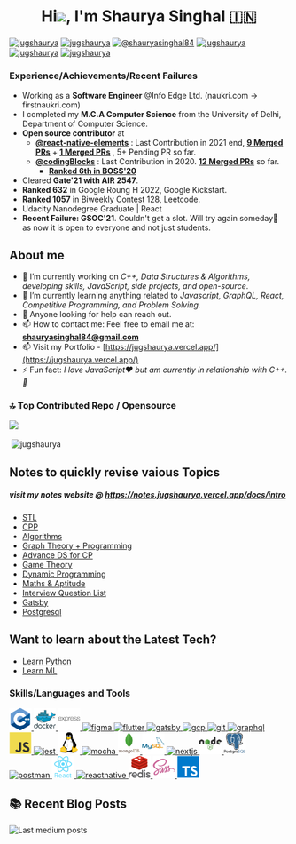 
<h1 align="center">Hi<img src="https://github.com/nixin72/nixin72/blob/master/wave.gif" height="60px">, I'm Shaurya Singhal 🇮🇳</h1>
<p align="left">

</p>

<p align="left">
  <a href="https://twitter.com/jugshaurya" target="blank"><img align="center" src="https://raw.githubusercontent.com/rahuldkjain/github-profile-readme-generator/master/src/images/icons/Social/twitter.svg" alt="jugshaurya" height="30" width="40" /></a>
  <a href="https://www.linkedin.com/in/jugshaurya/" target="blank"><img align="center" src="https://raw.githubusercontent.com/rahuldkjain/github-profile-readme-generator/master/src/images/icons/Social/linked-in-alt.svg" alt="jugshaurya" height="30" width="40" /></a>
  <a href="https://medium.com/@shauryasinghal84" target="blank"><img align="center" src="https://raw.githubusercontent.com/rahuldkjain/github-profile-readme-generator/master/src/images/icons/Social/medium.svg" alt="@shauryasinghal84" height="30" width="40" /></a>
  <a href="https://www.codechef.com/users/jugshaurya" target="blank"><img align="center" src="https://cdn.jsdelivr.net/npm/simple-icons@3.1.0/icons/codechef.svg" alt="jugshaurya" height="30" width="40" /></a>
  <a href="https://codeforces.com/profile/jugshaurya" target="blank"><img align="center" src="https://raw.githubusercontent.com/rahuldkjain/github-profile-readme-generator/master/src/images/icons/Social/codeforces.svg" alt="jugshaurya" height="30" width="40" /></a>
  <a href="https://www.leetcode.com/jugshaurya" target="blank"><img align="center" src="https://raw.githubusercontent.com/rahuldkjain/github-profile-readme-generator/master/src/images/icons/Social/leet-code.svg" alt="jugshaurya" height="30" width="40" /></a>
</p>

### Experience/Achievements/Recent Failures

-   Working as a **Software Engineer** @Info Edge Ltd. (naukri.com -> firstnaukri.com)
-   I completed my **M.C.A Computer Science** from the University of Delhi, Department of Computer Science.
-   **Open source contributor** at
    -   [**@react-native-elements**](https://github.com/react-native-elements) : Last Contribution in 2021 end, [**9 Merged PRs**](https://github.com/react-native-elements/playground/commits?author=jugshaurya) + [**1 Merged PRs**](https://github.com/react-native-elements/react-native-elements/commits?author=jugshaurya) , 5+ Pending PR so far.
    -   [**@codingBlocks**](https://github.com/coding-blocks) : Last Contribution in 2020. [**12 Merged PRs**](https://github.com/coding-blocks/gondor/commits?author=jugshaurya) so far.
        -   [**Ranked 6th in BOSS'20**](https://boss.codingblocks.com/leaderboard/2020)
-   Cleared **Gate'21 with AIR 2547**.
-   **Ranked 632** in Google Roung H 2022, Google Kickstart.
-   **Ranked 1057** in Biweekly Contest 128, Leetcode.
-   Udacity Nanodegree Graduate | React
-   **Recent Failure: GSOC'21**. Couldn't get a slot. Will try again someday💎 as now it is open to everyone and not just students.

## About me

-   🔭 I’m currently working on _C++, Data Structures & Algorithms, developing skills, JavaScript, side projects, and open-source_.
-   🌱 I’m currently learning anything related to _Javascript, GraphQL, React, Competitive Programming, and Problem Solving._
-   🤔 Anyone looking for help can reach out.
-   📫 How to contact me: Feel free to email me at: **shauryasinghal84@gmail.com**
-   📫 Visit my Portfolio - [https://jugshaurya.vercel.app/](https://jugshaurya.vercel.app/)
-   ⚡ Fun fact: _I love JavaScript❤️ but am currently in relationship with C++.🤣_

### 🔝 Top Contributed Repo / Opensource

![](https://github-contributor-stats.vercel.app/api?username=jugshaurya&limit=5&theme=light&combine_all_yearly_contributions=true)

<p>&nbsp;<img align="center" src="https://github-readme-stats.vercel.app/api?username=jugshaurya&theme=light&&include_all_commits=true&count_private=true&show_icons=true" alt="jugshaurya" /></p>

## Notes to quickly revise vaious Topics

##### visit my notes website @ https://notes.jugshaurya.vercel.app/docs/intro

-   [STL](https://notes.jugshaurya.vercel.app/docs/stl)
-   [CPP](https://notes.jugshaurya.vercel.app/docs/cpp)
-   [Algorithms](https://notes.jugshaurya.vercel.app/docs/algo)
-   [Graph Theory + Programming](https://notes.jugshaurya.vercel.app/docs/graphs)
-   [Advance DS for CP](https://notes.jugshaurya.vercel.app/docs/advance-ds_approaches)
-   [Game Theory](https://notes.jugshaurya.vercel.app/docs/gameTheory)
-   [Dynamic Programming](https://notes.jugshaurya.vercel.app/docs/dp)
-   [Maths & Aptitude](https://notes.jugshaurya.vercel.app/docs/maths-and-aptitude)
-   [Interview Question List](https://notes.jugshaurya.vercel.app/docs/questions)
-   [Gatsby](https://notes.jugshaurya.vercel.app/docs/gatsby)
-   [Postgresql](https://notes.jugshaurya.vercel.app/docs/postgresql)

## Want to learn about the Latest Tech?

-   [Learn Python](https://github.com/jugshaurya/Learn-Python/tree/master/1-Learn-Python)
-   [Learn ML](https://github.com/jugshaurya/Machine-Learning)

### Skills/Languages and Tools

<p align="left"> 
  <a href="https://www.w3schools.com/cpp/" target="_blank" rel="noreferrer"> <img src="https://raw.githubusercontent.com/devicons/devicon/master/icons/cplusplus/cplusplus-original.svg" alt="cplusplus" width="40" height="40"/> </a> <a href="https://www.docker.com/" target="_blank" rel="noreferrer"> <img src="https://raw.githubusercontent.com/devicons/devicon/master/icons/docker/docker-original-wordmark.svg" alt="docker" width="40" height="40"/> </a> <a href="https://expressjs.com" target="_blank" rel="noreferrer"> <img src="https://raw.githubusercontent.com/devicons/devicon/master/icons/express/express-original-wordmark.svg" alt="express" width="40" height="40"/> </a> <a href="https://www.figma.com/" target="_blank" rel="noreferrer"> <img src="https://www.vectorlogo.zone/logos/figma/figma-icon.svg" alt="figma" width="40" height="40"/> </a> <a href="https://flutter.dev" target="_blank" rel="noreferrer"> <img src="https://www.vectorlogo.zone/logos/flutterio/flutterio-icon.svg" alt="flutter" width="40" height="40"/> </a> <a href="https://www.gatsbyjs.com/" target="_blank" rel="noreferrer"> <img src="https://www.vectorlogo.zone/logos/gatsbyjs/gatsbyjs-icon.svg" alt="gatsby" width="40" height="40"/> </a> <a href="https://cloud.google.com" target="_blank" rel="noreferrer"> <img src="https://www.vectorlogo.zone/logos/google_cloud/google_cloud-icon.svg" alt="gcp" width="40" height="40"/> </a> <a href="https://git-scm.com/" target="_blank" rel="noreferrer"> <img src="https://www.vectorlogo.zone/logos/git-scm/git-scm-icon.svg" alt="git" width="40" height="40"/> </a> <a href="https://graphql.org" target="_blank" rel="noreferrer"> <img src="https://www.vectorlogo.zone/logos/graphql/graphql-icon.svg" alt="graphql" width="40" height="40"/> </a> <a href="https://developer.mozilla.org/en-US/docs/Web/JavaScript" target="_blank" rel="noreferrer"> <img src="https://raw.githubusercontent.com/devicons/devicon/master/icons/javascript/javascript-original.svg" alt="javascript" width="40" height="40"/> </a> <a href="https://jestjs.io" target="_blank" rel="noreferrer"> <img src="https://www.vectorlogo.zone/logos/jestjsio/jestjsio-icon.svg" alt="jest" width="40" height="40"/> </a> <a href="https://www.linux.org/" target="_blank" rel="noreferrer"> <img src="https://raw.githubusercontent.com/devicons/devicon/master/icons/linux/linux-original.svg" alt="linux" width="40" height="40"/> </a> <a href="https://mochajs.org" target="_blank" rel="noreferrer"> <img src="https://www.vectorlogo.zone/logos/mochajs/mochajs-icon.svg" alt="mocha" width="40" height="40"/> </a> <a href="https://www.mongodb.com/" target="_blank" rel="noreferrer"> <img src="https://raw.githubusercontent.com/devicons/devicon/master/icons/mongodb/mongodb-original-wordmark.svg" alt="mongodb" width="40" height="40"/> </a> <a href="https://www.mysql.com/" target="_blank" rel="noreferrer"> <img src="https://raw.githubusercontent.com/devicons/devicon/master/icons/mysql/mysql-original-wordmark.svg" alt="mysql" width="40" height="40"/> </a> <a href="https://nextjs.org/" target="_blank" rel="noreferrer"> <img src="https://cdn.worldvectorlogo.com/logos/nextjs-2.svg" alt="nextjs" width="40" height="40"/> </a> <a href="https://nodejs.org" target="_blank" rel="noreferrer"> <img src="https://raw.githubusercontent.com/devicons/devicon/master/icons/nodejs/nodejs-original-wordmark.svg" alt="nodejs" width="40" height="40"/> </a> <a href="https://www.postgresql.org" target="_blank" rel="noreferrer"> <img src="https://raw.githubusercontent.com/devicons/devicon/master/icons/postgresql/postgresql-original-wordmark.svg" alt="postgresql" width="40" height="40"/> </a> <a href="https://postman.com" target="_blank" rel="noreferrer"> <img src="https://www.vectorlogo.zone/logos/getpostman/getpostman-icon.svg" alt="postman" width="40" height="40"/> </a> <a href="https://reactjs.org/" target="_blank" rel="noreferrer"> <img src="https://raw.githubusercontent.com/devicons/devicon/master/icons/react/react-original-wordmark.svg" alt="react" width="40" height="40"/> </a> <a href="https://reactnative.dev/" target="_blank" rel="noreferrer"> <img src="https://reactnative.dev/img/header_logo.svg" alt="reactnative" width="40" height="40"/> </a> <a href="https://redis.io" target="_blank" rel="noreferrer"> <img src="https://raw.githubusercontent.com/devicons/devicon/master/icons/redis/redis-original-wordmark.svg" alt="redis" width="40" height="40"/> </a> <a href="https://sass-lang.com" target="_blank" rel="noreferrer"> <img src="https://raw.githubusercontent.com/devicons/devicon/master/icons/sass/sass-original.svg" alt="sass" width="40" height="40"/> </a> <a href="https://www.typescriptlang.org/" target="_blank" rel="noreferrer"> <img src="https://raw.githubusercontent.com/devicons/devicon/master/icons/typescript/typescript-original.svg" alt="typescript" width="40" height="40"/> </a> 
</p>

## 📚 Recent Blog Posts

<img src="https://github-read-medium-git-main.pahlevikun.vercel.app/latest?limit=10&username=@shauryasinghal84&theme=light" alt="Last medium posts">

<!-- -   [Learning Python — Starting with Data Types.](https://medium.com/@shauryasinghal84/learning-python-starting-with-data-types-bc215a24086a)
-   [Difference Between Some Terms that makes you a Better Developer](https://medium.com/@shauryasinghal84/difference-between-some-terms-that-makes-you-a-better-developer-e4da04a74925) -->
